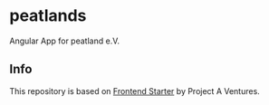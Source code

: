 # peatlands
Angular App for peatland e.V.


## Info
This repository is based on [Frontend Starter](https://github.com/project-a/frontend-starter) by Project A Ventures.
